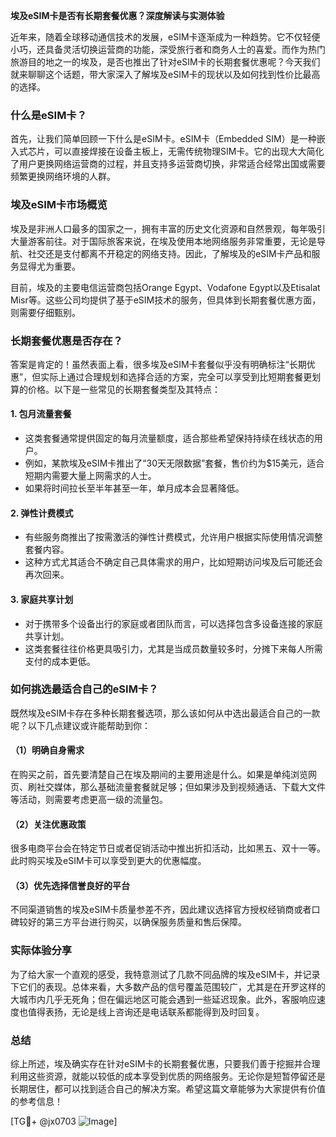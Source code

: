 **埃及eSIM卡是否有长期套餐优惠？深度解读与实测体验**

近年来，随着全球移动通信技术的发展，eSIM卡逐渐成为一种趋势。它不仅轻便小巧，还具备灵活切换运营商的功能，深受旅行者和商务人士的喜爱。而作为热门旅游目的地之一的埃及，是否也推出了针对eSIM卡的长期套餐优惠呢？今天我们就来聊聊这个话题，带大家深入了解埃及eSIM卡的现状以及如何找到性价比最高的选择。

### 什么是eSIM卡？

首先，让我们简单回顾一下什么是eSIM卡。eSIM卡（Embedded SIM）是一种嵌入式芯片，可以直接焊接在设备主板上，无需传统物理SIM卡。它的出现大大简化了用户更换网络运营商的过程，并且支持多运营商切换，非常适合经常出国或需要频繁更换网络环境的人群。

### 埃及eSIM卡市场概览

埃及是非洲人口最多的国家之一，拥有丰富的历史文化资源和自然景观，每年吸引大量游客前往。对于国际旅客来说，在埃及使用本地网络服务非常重要，无论是导航、社交还是支付都离不开稳定的网络支持。因此，了解埃及的eSIM卡产品和服务显得尤为重要。

目前，埃及的主要电信运营商包括Orange Egypt、Vodafone Egypt以及Etisalat Misr等。这些公司均提供了基于eSIM技术的服务，但具体到长期套餐优惠方面，则需要仔细甄别。

### 长期套餐优惠是否存在？

答案是肯定的！虽然表面上看，很多埃及eSIM卡套餐似乎没有明确标注“长期优惠”，但实际上通过合理规划和选择合适的方案，完全可以享受到比短期套餐更划算的价格。以下是一些常见的长期套餐类型及其特点：

#### 1. **包月流量套餐**
   - 这类套餐通常提供固定的每月流量额度，适合那些希望保持持续在线状态的用户。
   - 例如，某款埃及eSIM卡推出了“30天无限数据”套餐，售价约为$15美元，适合短期内需要大量上网需求的人士。
   - 如果将时间拉长至半年甚至一年，单月成本会显著降低。

#### 2. **弹性计费模式**
   - 有些服务商推出了按需激活的弹性计费模式，允许用户根据实际使用情况调整套餐内容。
   - 这种方式尤其适合不确定自己具体需求的用户，比如短期访问埃及后可能还会再次回来。

#### 3. **家庭共享计划**
   - 对于携带多个设备出行的家庭或者团队而言，可以选择包含多设备连接的家庭共享计划。
   - 这类套餐往往价格更具吸引力，尤其是当成员数量较多时，分摊下来每人所需支付的成本更低。

### 如何挑选最适合自己的eSIM卡？

既然埃及eSIM卡存在多种长期套餐选项，那么该如何从中选出最适合自己的一款呢？以下几点建议或许能帮助到你：

#### （1）明确自身需求
   在购买之前，首先要清楚自己在埃及期间的主要用途是什么。如果是单纯浏览网页、刷社交媒体，那么基础流量套餐就足够；但如果涉及到视频通话、下载大文件等活动，则需要考虑更高一级的流量包。

#### （2）关注优惠政策
   很多电商平台会在特定节日或者促销活动中推出折扣活动，比如黑五、双十一等。此时购买埃及eSIM卡可以享受到更大的优惠幅度。

#### （3）优先选择信誉良好的平台
   不同渠道销售的埃及eSIM卡质量参差不齐，因此建议选择官方授权经销商或者口碑较好的第三方平台进行购买，以确保服务质量和售后保障。

### 实际体验分享

为了给大家一个直观的感受，我特意测试了几款不同品牌的埃及eSIM卡，并记录下它们的表现。总体来看，大多数产品的信号覆盖范围较广，尤其是在开罗这样的大城市内几乎无死角；但在偏远地区可能会遇到一些延迟现象。此外，客服响应速度也值得表扬，无论是线上咨询还是电话联系都能得到及时回复。

### 总结

综上所述，埃及确实存在针对eSIM卡的长期套餐优惠，只要我们善于挖掘并合理利用这些资源，就能以较低的成本享受到优质的网络服务。无论你是短暂停留还是长期居住，都可以找到适合自己的解决方案。希望这篇文章能够为大家提供有价值的参考信息！

[TG💪+ @jx0703 ![Image](https://github.com/user-attachments/assets/dbca1d08-cadb-493c-b0ec-ad6f7a83f270)]
